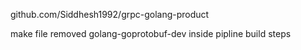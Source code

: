 github.com/Siddhesh1992/grpc-golang-product


make file
removed golang-goprotobuf-dev
inside pipline build steps